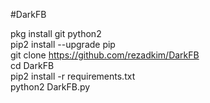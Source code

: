 #DarkFB

pkg install git python2<br>
pip2 install --upgrade pip<br>
git clone https://github.com/rezadkim/DarkFB<br>
cd DarkFB<br>
pip2 install -r requirements.txt<br>
python2 DarkFB.py<br>
<br>
